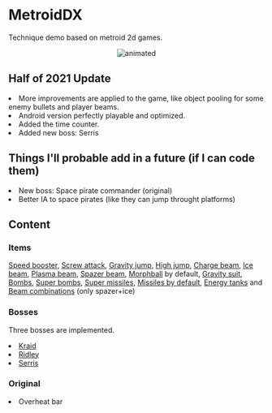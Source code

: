  
# MetroidDX
Technique demo based on metroid 2d games.

<p align="center"><img src="https://user-images.githubusercontent.com/51692672/111498947-3226b480-8721-11eb-8085-c0a00b50c878.gif" alt="animated"></p>

## Half of 2021 Update
<li>More improvements are applied to the game, like object pooling for some enemy bullets and player beams.</li>
<li>Android version perfectly playable and optimized.</li>
<li>Added the time counter.</li>
<li>Added new boss: Serris</li>

## Things I'll probable add in a future (if I can code them)
<li>New boss: Space pirate commander (original)</li>
<li>Better IA to space pirates (like they can jump throught platforms)</li>

## Content

### Items

<a href="https://imgur.com/a/MJsfKmn" target="_blank">Speed booster</a>,
<a href="https://imgur.com/a/aAidgHc" target="_blank">Screw attack</a>,
<a href="https://imgur.com/a/8630FMY" target="_blank">Gravity jump</a>,
<a href="https://imgur.com/a/1d80b2R">High jump</a>,
<a href="https://imgur.com/a/hzTbmKh">Charge beam</a>,
<a href="https://imgur.com/a/7xCov0X">Ice beam</a>,
<a href="https://imgur.com/a/HFLidK1">Plasma beam</a>,
<a href="https://imgur.com/a/uA9KfUP" target="_blank">Spazer beam</a>,
<a href="https://imgur.com/a/kQGiLZN" target="_blank">Morphball</a> by default,
<a href="https://imgur.com/a/8630FMY" target="_blank">Gravity suit</a>,
<a href="https://imgur.com/a/Oim3mHW" target="_blank">Bombs</a>,
<a href="https://imgur.com/a/IgeAvx8" target="_blank">Super bombs</a>,
<a href="https://imgur.com/a/B54Kohq">Super missiles</a>,
<a href="https://imgur.com/a/v46CSVJ">Missiles by default</a>,
<a href="https://imgur.com/a/6VWaziU">Energy tanks</a> and
<a href="https://imgur.com/a/JvGM9tO" target="_blank">Beam combinations</a> (only spazer+ice)

### Bosses

Three bosses are implemented.

<li><a href="https://imgur.com/a/oXrtPnB">Kraid</a></li>
<li><a href="https://imgur.com/a/gon88Nl">Ridley</a></li>
<li><a href="https://imgur.com/a/89Ix0Et">Serris</a></li>

### Original
<li>Overheat bar</li>
